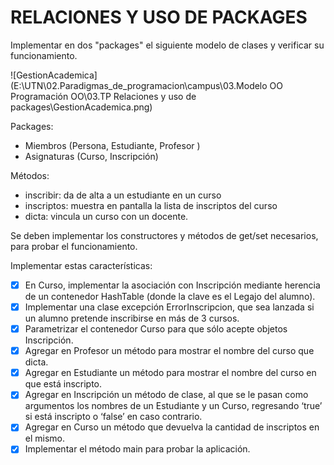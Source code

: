 # RELACIONES Y USO DE PACKAGES

Implementar en dos "packages" el siguiente modelo de clases y verificar su funcionamiento.

![GestionAcademica](E:\UTN\02.Paradigmas_de_programacion\campus\03.Modelo OO Programación OO\03.TP Relaciones y uso de packages\GestionAcademica.png) 

Packages:

+ Miembros (Persona, Estudiante, Profesor )
+ Asignaturas (Curso, Inscripción)

Métodos:

+ inscribir: da de alta a un estudiante en un curso
+ inscriptos: muestra en pantalla la lista de inscriptos del curso
+ dicta: vincula un curso con un docente.

Se deben implementar los constructores y métodos de get/set necesarios, para probar el funcionamiento.

Implementar estas características:
* [x] En Curso, implementar la asociación con Inscripción mediante herencia de un contenedor HashTable (donde la clave es el Legajo del alumno).
* [x] Implementar una clase excepción ErrorInscripcion, que sea lanzada si un alumno pretende  inscribirse en más de 3 cursos.
* [x] Parametrizar el contenedor Curso para que sólo acepte objetos Inscripción.
* [x] Agregar en Profesor un método para mostrar el nombre del curso que dicta.
* [x] Agregar en Estudiante un método para mostrar el nombre del curso en que está inscripto.
* [x] Agregar en Inscripción un método de clase, al que se le pasan como argumentos los nombres de un Estudiante y un Curso, regresando ‘true’ si está inscripto o ‘false’ en caso contrario.
* [x] Agregar en Curso un método que devuelva la cantidad de inscriptos en el mismo.
* [x] Implementar el método main para probar la aplicación.